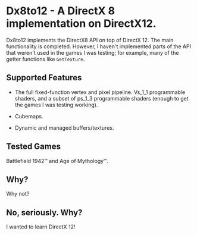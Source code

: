 # Dx8to12 - A DirectX 8 implementation on DirectX12.

Dx8to12 implements the DirectX8 API on top of DirectX 12. The main functionality is completed. However, I haven't implemented parts of the API that weren't used in the games I was testing; for example, many of the getter functions like `GetTexture`.

## Supported Features

* The full fixed-function vertex and pixel pipeline. Vs_1_1 programmable shaders, and a subset of ps_1_3 programmable shaders (enough to get the games I was testing working).

* Cubemaps.

* Dynamic and managed buffers/textures.

## Tested Games

Battlefield 1942™ and Age of Mythology™.

## Why?

Why not?

## No, seriously. Why?

I wanted to learn DirectX 12!